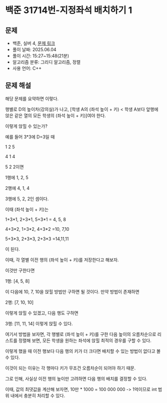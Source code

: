 # 백준 31714번-지정좌석 배치하기 1

## 문제

- 백준, 실버 4, [문제 링크](https://www.acmicpc.net/problem/31714 "https://www.acmicpc.net/problem/31714")
- 풀이 날짜: 2025.06.04
- 풀이 시간: 15:27~15:48(21분)
- 알고리즘 분류: 그리디 알고리즘, 정렬
- 사용 언어: C++

## 문제 해설

해당 문제를 요약하면 이렇다.

행별로 D의 높이차(강의실)가 나고, \[학생 A의 (좌석 높이 + 키) < 학생 A보다 앞행에 앉은 같은 열의 모든 학생의 (좌석 높이 + 키)\]여야 한다.

이렇게 앉힐 수 있는가?

예를 들어 3\*3에 D=3일 때

1 2 5

4 1 4

5 2 2이면

1행에 1, 2, 5

2행에 4, 1, 4

3행에 5, 2, 2인 셈이다.

이때 (좌석 높이 + 키)는

1+3\*1, 2+3\*1, 5+3\*1 = 4, 5, 8

4+3\*2, 1+3\*2, 4+3\*2 =10, 7,10

5+3\*3, 2+3\*3, 2+3\*3 =14,11,11

이 된다.

이때, 각 열별 이전 행의 (좌석 높이 + 키)를 저장한다고 해보자.

이것만 구한다면

1행: \[4, 5, 8\]

이 다음에 10, 7, 10을 앉힐 방법만 구하면 될 것이다. 만약 방법이 존재하면

2행: \[7, 10, 10\]

이렇게 앉힐 수 있겠고, 다음 행도 구하면

3행: \[11, 11, 14\] 이렇게 앉힐 수 있다.

여기서 방법을 보자면, 각 행별로 (좌석 높이 + 키)를 구한 다음 높이의 오름차순으로 리스트를 정렬해 보면, 모든 학생을 원하는 좌석에 앉힐 최적의 경우를 구할 수 있다.

이렇게 했을 때 이전 행보다 다음 행의 키가 더 크다면 배치할 수 있는 방법이 없다고 볼 수 있다.

이것이 되는 이유는 각 행마다 키가 무조건 오름차순이 되어야 하기 때문.

그로 인해, 사실상 이전 행의 높이만 고려하면 다음 행의 배치를 결정할 수 있다.

이때, 값의 최댓값을 계산해 보자면, 10만 \* 1000 = 100 000 000 -> 1억이므로 int 범위 내에서 충분히 처리할 수 있다.
